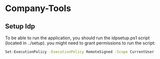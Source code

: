 # Company-Tools

## Setup Idp

To be able to run the application, you should run the idpsetup.ps1 script (located in ../setup).
you might need to grant permissions to run the script:

```bash
Set-ExecutionPolicy -ExecutionPolicy RemoteSigned -Scope CurrentUser
```
